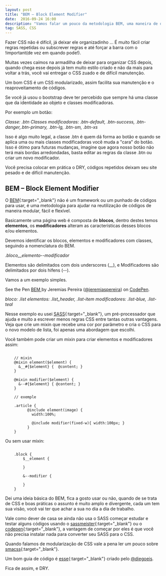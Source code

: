 ```yaml
---
layout: post
title: "BEM – Block Element Modifier"
date:  2016-09-24 16:00
description: "Vamos falar um pouco da metodologia BEM, uma maneira de dar nome as class em CSS."
tag: SASS, CSS
---
```


Fazer CSS não é difícil, já deixar ele organizadinho ... É muito fácil criar regras repetidas ou subscrever regras e até forçar a barra com o !important(de vez em quando pode!). 

Muitas vezes caímos na armadilha de deixar para organizar CSS depois, quando chega esse depois já tem muito estilo criado e não da mais para voltar  a trás, você vai entregar o CSS zuado e de difícil manutenção.

Um bom CSS é um CSS modularizado, assim facilita sua manutenção e o reaproveitamento de códigos.

Se você já usou o bootstrap deve ter percebido que sempre há uma classe que da identidade ao objeto e classes modificadoras.
 
Por exemplo um botão:

*Classe: .btn*
*Classes modificadoras: .btn-default, .btn-success, .btn-danger,.btn-primary, .btn-lg, .btn-sm, .btn-xs*

Isso é algo muito legal, a classe .btn é quem dá forma ao botão e quando se aplica uma ou mais classes modificadoras você muda a "cara" do botão. Isso é ótimo para futuras mudanças, imagine que agora nosso botão não terá mais bordas arredondadas, basta editar as regras da classe .btn ou criar um novo modificador.

Você precisa colocar em prática o DRY, códigos repetidos deixam seu site pesado e de difícil manutenção.

## BEM – Block Element Modifier

O [BEM](http://getbem.com/){:target="_blank"} não é um framework ou um punhado de códigos para usar, é uma metodologia para ajudar na reutilização de códigos de maneira modular, fácil e flexível. 

Basicamente uma página web é composta de **blocos**, dentro destes temos **elementos**, os **modificadores** alteram as características desses blocos e/ou elementos.

Devemos identificar os blocos, elementos e modificadores com classes, seguindo a nomenclatura do BEM.

*.bloco__elemento--modificador*

Elementos são delimitados com dois underscores (__), e Modificadores são delimitados por dois hifens  (--).

Vamos a um exemplo simples.

<div class="codepen">
    <p data-height="265" data-theme-id="dark" data-slug-hash="NRbaym" data-default-tab="css,result" data-user="jeremiaspereira" data-embed-version="2" class="codepen">See the Pen <a href="http://codepen.io/jeremiaspereira/pen/NRbaym/">BEM </a> by Jeremias Pereira (<a href="http://codepen.io/jeremiaspereira">@jeremiaspereira</a>) on <a href="http://codepen.io">CodePen</a>.</p>
    <script async src="//assets.codepen.io/assets/embed/ei.js"></script>
</div>

*bloco: .list*
*elementos: .list_header, .list-item*
*modificadores: .list-blue, .list-teal*

Nesse exemplo eu usei [SASS](http://sass-lang.com/){:target="_blank"}, um pré-processador que ajuda e muito a escrever menos regras CSS entre tantas outras vantagens. Veja que crie um mixin que recebe uma cor por parâmetro e cria o CSS para o novo modelo de lista, foi apenas uma abordagem que escolhi.

Você também pode criar um mixin para criar elementos e modificadores assim:

<pre><code>
    // mixin
    @mixin element($element) {
      &__#{$element} {  @content; }
    }

    @mixin modifier($element) {
      &--#{$element} { @content; }
    } 

    // exemple

    .article {
          @include element(image) {
            width:100%;
            
            @include modifier(fixed-w){ width:100px; }
          }
    } 
</code></pre>

Ou sem usar mixin:

<pre><code>
    .block {
        $__element {

        }

        &--modifier {

        }
    }
</code></pre>

Dei uma ideia básica do BEM, fica a gosto usar ou não, quando de se trata de CSS e boas práticas o assunto é muito amplo e divergente, cada um tem sua visão, você vai ter que achar a sua no dia a dia de trabalho.

Vale como dever de casa se ainda não usa o SASS começar estudar e testar alguns códigos usando o 
[sassmeister](http://www.sassmeister.com/){:target="_blank"} ou o [codepen](http://codepen.io/){:target="_blank"}, a vantagem de começar por eles é que você não precisa instalar nada para converter seu SASS para o CSS.

Quando falamos de modularização de CSS vale a pena ler um pouco sobre
[smacss](https://smacss.com/){:target="_blank"}.

Um bom guia de código é [esse](http://diegoeis.github.io/code-guide/){:target="_blank"} criado pelo [@diegoeis](https://twitter.com/diegoeis).

Fica de assim, e DRY.